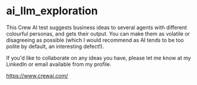 # ai_llm_exploration

This Crew AI test suggests business ideas to several agents with different colourful personas, and gets their output. You can make them as volatile or disagreeing as possible (which I would recommend as AI tends to be too polite by default, an interesting defect!). 

If you'd like to collaborate on any ideas you have, please let me know at my LinkedIn or email available from my profile.

https://www.crewai.com/
